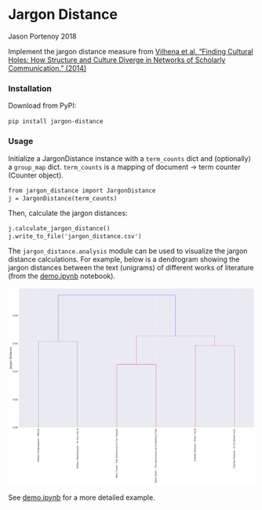 # Jargon Distance

Jason Portenoy 2018

Implement the jargon distance measure from [Vilhena et al. “Finding Cultural Holes: How Structure and Culture Diverge in Networks of Scholarly Communication.” (2014)](https://doi.org/10.15195/v1.a15)

### Installation

Download from PyPI:

`pip install jargon-distance`

### Usage

Initialize a JargonDistance instance with a `term_counts` dict and (optionally) a `group_map` dict.
`term_counts` is a mapping of document -> term counter (Counter object).

```
from jargon_distance import JargonDistance
j = JargonDistance(term_counts)
```

Then, calculate the jargon distances:

```
j.calculate_jargon_distance()
j.write_to_file('jargon_distance.csv')
```

The `jargon_distance.analysis` module can be used to visualize the jargon distance calculations. For example, below is a dendrogram showing the jargon distances between the text (unigrams) of different works of literature (from the [demo.ipynb](demo.ipynb) notebook).

![Dendrogram showing the jargon distance between different works of literature.](literature_dendrogram.png)

See [demo.ipynb](demo.ipynb) for a more detailed example.
